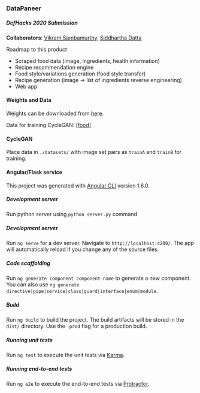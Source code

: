 ### DataPaneer

##### DefHacks 2020 Submission

<b>Collaborators</b>: [Vikram Sambamurthy](https://github.com/v97), [Siddhartha Datta](https://github.com/dattasiddhartha/)

<!--Image-->

Roadmap to this product
* Scraped food data (image, ingredients, health information)
* Recipe recommendation engine
* Food style/variations generation (food style transfer)
* Recipe generation (image → list of ingredients reverse engineering)
* Web app

#### Weights and Data

Weights can be downloaded from [here](https://drive.google.com/drive/folders/1Suq1pMC7chu1uKcS_vpeQEh0g2og8WBM?usp=sharing).

Data for training CycleGAN: [[food]](https://github.com/karansikka1/iFood_2019)

#### CycleGAN

Place data in `./datasets/` with image set pairs as `trainA` and `trainB` for training.

#### Angular/Flask service

This project was generated with [Angular CLI](https://github.com/angular/angular-cli) version 1.6.0.

##### Development server

Run python server using `python server.py` command

##### Development server

Run `ng serve` for a dev server. Navigate to `http://localhost:4200/`. The app will automatically reload if you change any of the source files.

##### Code scaffolding

Run `ng generate component component-name` to generate a new component. You can also use `ng generate directive|pipe|service|class|guard|interface|enum|module`.

##### Build

Run `ng build` to build the project. The build artifacts will be stored in the `dist/` directory. Use the `-prod` flag for a production build.

##### Running unit tests

Run `ng test` to execute the unit tests via [Karma](https://karma-runner.github.io).

##### Running end-to-end tests

Run `ng e2e` to execute the end-to-end tests via [Protractor](http://www.protractortest.org/).


